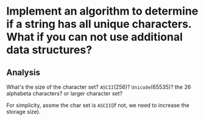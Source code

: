 # Implement an algorithm to determine if a string has all unique characters. What if you can not use additional data structures?

## Analysis

What's the size of the character set?
`ASCII`(256)? `Unicode`(65535)? the 26 alphabeta characters? or larger character set?

For simplicity, assme the char set is `ASCII`(if not, we need to increase the storage size).


